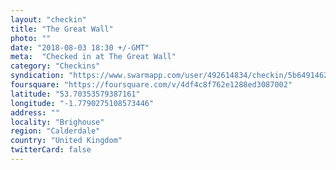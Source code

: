 ```yaml
---
layout: "checkin"
title: "The Great Wall"
photo: ""
date: "2018-08-03 18:30 +/-GMT"
meta:  "Checked in at The Great Wall"
category: "Checkins"
syndication: "https://www.swarmapp.com/user/492614834/checkin/5b64914623472400391541d1"
foursquare: "https://foursquare.com/v/4df4c8f762e1288ed3087002"
latitude: "53.70353579387161"
longitude: "-1.7790275108573446"
address: ""
locality: "Brighouse"
region: "Calderdale"
country: "United Kingdom"
twitterCard: false
---
```


